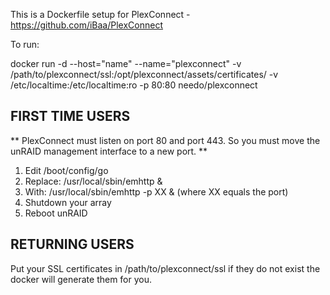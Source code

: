 This is a Dockerfile setup for PlexConnect - https://github.com/iBaa/PlexConnect

To run:

docker run -d --host="name" --name="plexconnect" -v /path/to/plexconnect/ssl:/opt/plexconnect/assets/certificates/ -v /etc/localtime:/etc/localtime:ro -p 80:80 needo/plexconnect

FIRST TIME USERS
---

** PlexConnect must listen on port 80 and port 443. So you must move the unRAID management interface to a new port. **

1. Edit /boot/config/go
2. Replace: /usr/local/sbin/emhttp &
3. With: /usr/local/sbin/emhttp -p XX & (where XX equals the port)
4. Shutdown your array
5. Reboot unRAID

RETURNING USERS
---

Put your SSL certificates in /path/to/plexconnect/ssl if they do not exist the docker will generate them for you.
